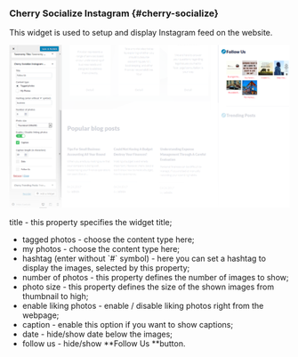 ### Cherry Socialize Instagram {#cherry-socialize}



This widget is used to setup and display Instagram feed on the website.

![](/assets/74131231import.png)

title - this property specifies the widget title;

* tagged photos - choose the content type here;
* my photos - choose the content type here;
* hashtag \(enter without \`\#\` symbol\) - here you can set a hashtag to display the images, selected by this property;
* number of photos - this property defines the number of images to show;
* photo size - this property defines the size of the shown images from thumbnail to high;
* enable liking photos - enable / disable liking photos right from the webpage;
* caption - enable this option if you want to show captions;
* date - hide/show date below the images;
* follow us - hide/show **Follow Us **button.



